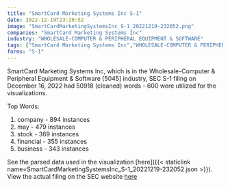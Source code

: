 ```yaml
---
title: "SmartCard Marketing Systems Inc S-1"
date: 2022-12-19T23:20:52
image: "SmartCardMarketingSystemsInc_S-1_20221219-232052.png"
companies: "SmartCard Marketing Systems Inc"
industry: "WHOLESALE-COMPUTER & PERIPHERAL EQUIPMENT & SOFTWARE"
tags: ["SmartCard Marketing Systems Inc","WHOLESALE-COMPUTER & PERIPHERAL EQUIPMENT & SOFTWARE","12-16-2022","S-1"]
forms: "S-1"
---
```

SmartCard Marketing Systems Inc, which is in the Wholesale-Computer & Peripheral Equipment & Software [5045] industry, SEC S-1 filing on December 16, 2022 had 50918 (cleaned) words - 600 were utilized for the visualizations.

Top Words:
1. company - 894 instances
2. may - 479 instances
3. stock - 369 instances
4. financial - 355 instances
5. business - 343 instances


See the parsed data used in the visualization [here]({{< staticlink name=SmartCardMarketingSystemsInc_S-1_20221219-232052.json >}}).  
View the actual filing on the SEC website [here](https://www.sec.gov/Archives/edgar/data/900475/0001731122-22-002141.txt)